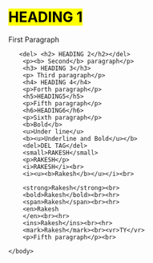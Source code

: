 <!DOCTYPE html>
<html>
    <head>
        <title>MY html</title>
    </head>
    <body>
       <h1><mark>HEADING 1</mark></h1>
        <p> First Paragraph</p>


       <del> <h2> HEADING 2</h2></del>
        <p><b> Second</b> paragraph</p>
        <h3> HEADING 3</h3>
        <p> Third paragraph</p>
        <h4> HEADING 4</h4>
        <p>Forth paragraph</p>
        <h5>HEADING5</h5>
        <p>Fifth paragraph</p>
        <h6>HEADING6</h6>
        <p>Sixth paragraph</p>
        <b>Bold</b>
        <u>Under line</u>
        <b><u>Underline and Bold</u></b>
        <del>DEL TAG</del>
        <small>RAKESH</small>
        <p>RAKESH</p>
        <i>RAKESH</i><br>
        <i><u><b>Rakesh</b></u></i><br>

        <strong>Rakesh</strong><br>
        <bold>Rakesh</bold><br><hr>
        <span>Rakesh</span><br><hr>
        <en>Rakesh
        </en><br><hr>
        <ins>Rakesh</ins><br><hr>
        <mark>Rakesh</mark><br><vr>TY</vr>
        <p>Fifth paragraph</p><br>

    </body>
</html>
